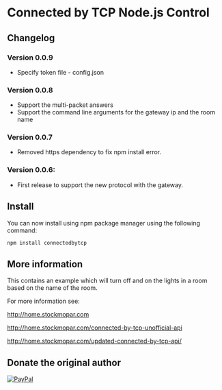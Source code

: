 # Connected by TCP Node.js Control

## Changelog
### Version 0.0.9 

- Specify token file - config.json

### Version 0.0.8

- Support the multi-packet answers
- Support the command line arguments for the gateway ip and the room name

### Version 0.0.7

- Removed https dependency to fix npm install error.

### Version 0.0.6:

- First release to support the new protocol with the gateway.

## Install

You can now install using npm package manager using the following command:
```sh
npm install connectedbytcp
```

## More information
This contains an example which will turn off and on the lights in a room based on the name of the room.

For more information see:

http://home.stockmopar.com

http://home.stockmopar.com/connected-by-tcp-unofficial-api

http://home.stockmopar.com/updated-connected-by-tcp-api/

## Donate the original author
[![PayPal](https://www.paypalobjects.com/en_US/i/btn/btn_donate_LG.gif)](https://www.paypal.com/cgi-bin/webscr?cmd=_s-xclick&hosted_button_id=NKVWX2AJRLDT2)
